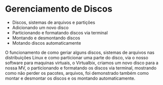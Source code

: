 # Gerenciamento de Discos

 - Discos, sistemas de arquivos e partições
 - Adicionando um novo disco
 - Particionando e formatando discos via terminal
 - Montando e desmontando discos
 - Motando discos automaticamente

O funcionamento de como geriar alguns discos, sistemas de arquivos nas distribuições Linux e como particionar uma parte do disco, via o nosso software para maquinas virtuais, o Virtualbix, criamos um novo disco para a nossa MV, o particionando e formatando os discos via terminal, mostrando como não perder os pacotes, arquivos, foi demonstrado também como montar e desmontar os discos e os montando automaticamente.
